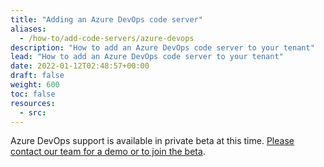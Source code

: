 ```yaml
---
title: "Adding an Azure DevOps code server"
aliases:
  - /how-to/add-code-servers/azure-devops
description: "How to add an Azure DevOps code server to your tenant"
lead: "How to add an Azure DevOps code server to your tenant"
date: 2022-01-12T02:48:57+00:00
draft: false
weight: 600
toc: false
resources:
  - src:
---
```


Azure DevOps support is available in private beta at this time. [Please contact our team for a demo or to join the beta](http://blubracket.com/contact-sales/).
